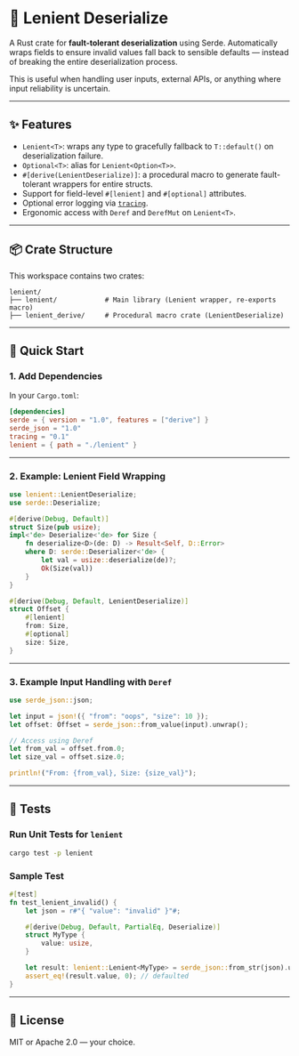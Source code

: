 # 🧱 Lenient Deserialize

A Rust crate for **fault-tolerant deserialization** using Serde. Automatically wraps fields to ensure invalid values fall back to sensible defaults — instead of breaking the entire deserialization process.

This is useful when handling user inputs, external APIs, or anything where input reliability is uncertain.

---

## ✨ Features

- `Lenient<T>`: wraps any type to gracefully fallback to `T::default()` on deserialization failure.
- `Optional<T>`: alias for `Lenient<Option<T>>`.
- `#[derive(LenientDeserialize)]`: a procedural macro to generate fault-tolerant wrappers for entire structs.
- Support for field-level `#[lenient]` and `#[optional]` attributes.
- Optional error logging via [`tracing`](https://docs.rs/tracing).
- Ergonomic access with `Deref` and `DerefMut` on `Lenient<T>`.

---

## 📦 Crate Structure

This workspace contains two crates:

```
lenient/
├── lenient/            # Main library (Lenient wrapper, re-exports macro)
├── lenient_derive/     # Procedural macro crate (LenientDeserialize)
```

---

## 🚀 Quick Start

### 1. Add Dependencies

In your `Cargo.toml`:

```toml
[dependencies]
serde = { version = "1.0", features = ["derive"] }
serde_json = "1.0"
tracing = "0.1"
lenient = { path = "./lenient" }
```

---

### 2. Example: Lenient Field Wrapping

```rust
use lenient::LenientDeserialize;
use serde::Deserialize;

#[derive(Debug, Default)]
struct Size(pub usize);
impl<'de> Deserialize<'de> for Size {
    fn deserialize<D>(de: D) -> Result<Self, D::Error>
    where D: serde::Deserializer<'de> {
        let val = usize::deserialize(de)?;
        Ok(Size(val))
    }
}

#[derive(Debug, Default, LenientDeserialize)]
struct Offset {
    #[lenient]
    from: Size,
    #[optional]
    size: Size,
}
```

---

### 3. Example Input Handling with `Deref`

```rust
use serde_json::json;

let input = json!({ "from": "oops", "size": 10 });
let offset: Offset = serde_json::from_value(input).unwrap();

// Access using Deref
let from_val = offset.from.0;
let size_val = offset.size.0;

println!("From: {from_val}, Size: {size_val}");
```

---

## 🧪 Tests

### Run Unit Tests for `lenient`

```sh
cargo test -p lenient
```

### Sample Test

```rust
#[test]
fn test_lenient_invalid() {
    let json = r#"{ "value": "invalid" }"#;

    #[derive(Debug, Default, PartialEq, Deserialize)]
    struct MyType {
        value: usize,
    }

    let result: lenient::Lenient<MyType> = serde_json::from_str(json).unwrap();
    assert_eq!(result.value, 0); // defaulted
}
```

---

## 🔖 License

MIT or Apache 2.0 — your choice.
